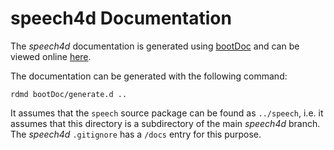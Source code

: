 speech4d Documentation
============================================
The *speech4d* documentation is generated using [bootDoc](https://github.com/JakobOvrum/bootDoc)
and can be viewed online [here](http://jakobovrum.github.com/speech4d/).

The documentation can be generated with the following command:

    rdmd bootDoc/generate.d ..

It assumes that the `speech` source package can be found as `../speech`, i.e.
it assumes that this directory is a subdirectory of the main *speech4d* branch.
The *speech4d* `.gitignore` has a `/docs` entry for this purpose.
